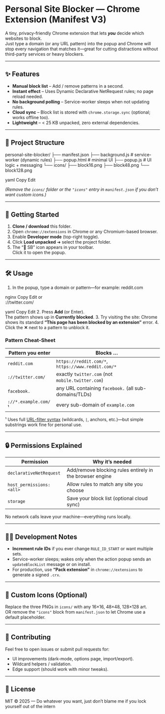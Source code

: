 # Personal Site Blocker — Chrome Extension (Manifest V3)

A tiny, privacy-friendly Chrome extension that lets **_you_** decide which websites to block.  
Just type a domain (or any URL pattern) into the popup and Chrome will stop every navigation that matches it—great for cutting distractions without third-party services or heavy blockers.

---

## ✨ Features

- **Manual block list** – Add / remove patterns in a second.
- **Instant effect** – Uses Dynamic Declarative NetRequest rules; no page reload needed.
- **No background polling** – Service-worker sleeps when not updating rules.
- **Cloud sync** – Block list is stored with `chrome.storage.sync` (optional; works offline too).
- **Lightweight** – < 25 KB unpacked, zero external dependencies.

---

## 📂 Project Structure

personal-site-blocker/
├── manifest.json
├── background.js # service-worker (dynamic rules)
├── popup.html # minimal UI
├── popup.js # UI logic + messaging
└── icons/
├── block16.png
├── block48.png
└── block128.png

yaml
Copy
Edit

_(Remove the `icons/` folder or the `"icons"` entry in `manifest.json` if you don’t want custom icons.)_

---

## 🚀 Getting Started

1. **Clone / download** this folder.
2. Open `chrome://extensions` in Chrome or any Chromium-based browser.
3. Enable **Developer mode** (top-right toggle).
4. Click **Load unpacked** ➜ select the project folder.
5. The “🛑 SB” icon appears in your toolbar.  
   Click it to open the popup.

---

## 🛠 Usage

1. In the popup, type a domain or pattern—for example:
   reddit.com

nginx
Copy
Edit
or  
://twitter.com/

yaml
Copy
Edit 2. Press **Add** (or Enter).  
The pattern shows up in **Currently blocked**. 3. Try visiting the site: Chrome shows its standard **“This page has been blocked by an extension”** error. 4. Click the **✕** next to a pattern to unblock it.

### Pattern Cheat-Sheet

| Pattern you enter    | Blocks …                                              |
| -------------------- | ----------------------------------------------------- |
| `reddit.com`         | `https://reddit.com/*`, `https://www.reddit.com/*`    |
| `://twitter.com/`    | exactly `twitter.com` (not `mobile.twitter.com`)      |
| `facebook.`          | any URL containing `facebook.` (all sub-domains/TLDs) |
| `://*.example.com/`¹ | every sub-domain of `example.com`                     |

¹ Uses full [URL-filter syntax](https://developer.chrome.com/docs/extensions/develop/concepts/declarativeNetRequest/url_filters/) (wildcards, `|`, anchors, etc.)—but simple substrings work fine for personal use.

---

## 🔒 Permissions Explained

| Permission               | Why it’s needed                                          |
| ------------------------ | -------------------------------------------------------- |
| `declarativeNetRequest`  | Add/remove blocking rules entirely in the browser engine |
| `host_permissions:<all>` | Allow rules to match any site you choose                 |
| `storage`                | Save your block list (optional cloud sync)               |

No network calls leave your machine—everything runs locally.

---

## 🧑‍💻 Development Notes

- **Increment rule IDs** if you ever change `RULE_ID_START` or want multiple sets.
- Service-worker sleeps; wakes only when the action popup sends an `updateBlockList` message or on install.
- For production, use **“Pack extension”** in `chrome://extensions` to generate a signed `.crx`.

---

## 🎨 Custom Icons (Optional)

Replace the three PNGs in `icons/` with any 16×16, 48×48, 128×128 art.  
OR remove the `"icons"` block from `manifest.json` to let Chrome use a default placeholder.

---

## 🤝 Contributing

Feel free to open issues or submit pull requests for:

- UI improvements (dark-mode, options page, import/export).
- Wildcard helpers / validation.
- Edge support (should work with minor tweaks).

---

## 📜 License

MIT © 2025 — Do whatever you want, just don’t blame me if you lock yourself out of the intern
